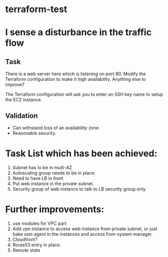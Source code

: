 # terraform-test

# I sense a disturbance in the traffic flow

## Task

There is a web server here which is listening on port 80. Modify the Terraform configuration to make it high availability. Anything else to improve?

The Terraform configuration will ask you to enter an SSH key name to setup the EC2 instance.

## Validation

* Can withstand loss of an availability zone.
* Reasonable security.

# Task List which has been achieved:
1. Subnet has to be in multi-AZ
2. Autoscaling group needs to be in place.
3. Need to have LB in front
4. Put web instance in the private subnet.
5. Security group of web instance to talk to LB security group only.


# Further improvements:
1. use modules for VPC part
2. Add vpn instance to access web instance from private subnet, or just bake ssm agent in the instances and access from system manager.
3. Cloudfront?
4. Route53 entry in place.
5. Remote state
